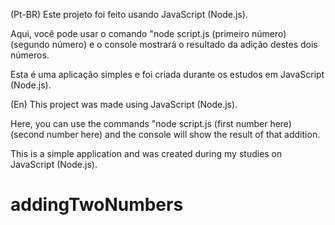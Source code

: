 (Pt-BR) Este projeto foi feito usando JavaScript (Node.js).

Aqui, você pode usar o comando "node script.js (primeiro número) (segundo número) e o console mostrará o resultado da adição destes dois números.

Esta é uma aplicação simples e foi criada durante os estudos em JavaScript (Node.js).

(En) This project was made using JavaScript (Node.js).

Here, you can use the commands "node script.js (first number here) (second number here) and the console will show the result of that addition.

This is a simple application and was created during my studies on JavaScript (Node.js).

# addingTwoNumbers
